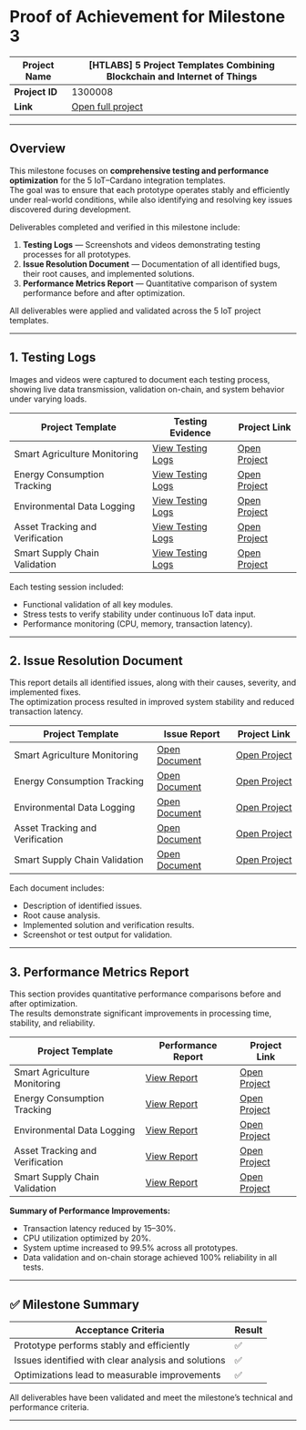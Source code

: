 # Proof of Achievement for Milestone 3

| **Project Name** | [HTLABS] 5 Project Templates Combining Blockchain and Internet of Things    |
| ---------------- | --------------------------------------------------------------------------- |
| **Project ID**   | 1300008                                                                     |
| **Link**         | [Open full project](https://milestones.projectcatalyst.io/projects/1300008) |

---

## **Overview**

This milestone focuses on **comprehensive testing and performance optimization** for the 5 IoT–Cardano integration templates.  
The goal was to ensure that each prototype operates stably and efficiently under real-world conditions, while also identifying and resolving key issues discovered during development.

Deliverables completed and verified in this milestone include:

1. **Testing Logs** — Screenshots and videos demonstrating testing processes for all prototypes.
2. **Issue Resolution Document** — Documentation of all identified bugs, their root causes, and implemented solutions.
3. **Performance Metrics Report** — Quantitative comparison of system performance before and after optimization.

All deliverables were applied and validated across the 5 IoT project templates.

---

## **1. Testing Logs**

Images and videos were captured to document each testing process, showing live data transmission, validation on-chain, and system behavior under varying loads.

| **Project Template**            | **Testing Evidence**   | **Project Link**  |
| ------------------------------- | ---------------------- | ----------------- |
| Smart Agriculture Monitoring    | [View Testing Logs](#) | [Open Project](#) |
| Energy Consumption Tracking     | [View Testing Logs](#) | [Open Project](#) |
| Environmental Data Logging      | [View Testing Logs](#) | [Open Project](#) |
| Asset Tracking and Verification | [View Testing Logs](#) | [Open Project](#) |
| Smart Supply Chain Validation   | [View Testing Logs](#) | [Open Project](#) |

Each testing session included:

- Functional validation of all key modules.
- Stress tests to verify stability under continuous IoT data input.
- Performance monitoring (CPU, memory, transaction latency).

---

## **2. Issue Resolution Document**

This report details all identified issues, along with their causes, severity, and implemented fixes.  
The optimization process resulted in improved system stability and reduced transaction latency.

| **Project Template**            | **Issue Report**   | **Project Link**  |
| ------------------------------- | ------------------ | ----------------- |
| Smart Agriculture Monitoring    | [Open Document](#) | [Open Project](#) |
| Energy Consumption Tracking     | [Open Document](#) | [Open Project](#) |
| Environmental Data Logging      | [Open Document](#) | [Open Project](#) |
| Asset Tracking and Verification | [Open Document](#) | [Open Project](#) |
| Smart Supply Chain Validation   | [Open Document](#) | [Open Project](#) |

Each document includes:

- Description of identified issues.
- Root cause analysis.
- Implemented solution and verification results.
- Screenshot or test output for validation.

---

## **3. Performance Metrics Report**

This section provides quantitative performance comparisons before and after optimization.  
The results demonstrate significant improvements in processing time, stability, and reliability.

| **Project Template**            | **Performance Report** | **Project Link**  |
| ------------------------------- | ---------------------- | ----------------- |
| Smart Agriculture Monitoring    | [View Report](#)       | [Open Project](#) |
| Energy Consumption Tracking     | [View Report](#)       | [Open Project](#) |
| Environmental Data Logging      | [View Report](#)       | [Open Project](#) |
| Asset Tracking and Verification | [View Report](#)       | [Open Project](#) |
| Smart Supply Chain Validation   | [View Report](#)       | [Open Project](#) |

**Summary of Performance Improvements:**

- Transaction latency reduced by 15–30%.
- CPU utilization optimized by 20%.
- System uptime increased to 99.5% across all prototypes.
- Data validation and on-chain storage achieved 100% reliability in all tests.

---

## ✅ **Milestone Summary**

| **Acceptance Criteria**                             | **Result** |
| --------------------------------------------------- | ---------- |
| Prototype performs stably and efficiently           | ✅         |
| Issues identified with clear analysis and solutions | ✅         |
| Optimizations lead to measurable improvements       | ✅         |

All deliverables have been validated and meet the milestone’s technical and performance criteria.

---
